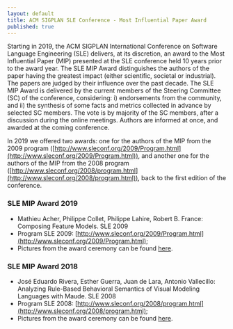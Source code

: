 ```yaml
---
layout: default
title: ACM SIGPLAN SLE Conference - Most Influential Paper Award
published: true
---
```



Starting in 2019, the ACM SIGPLAN International Conference on Software Language Engineering (SLE) delivers, at its discretion, an award to the Most Influential Paper (MIP) presented at the SLE conference held 10 years prior to the award year. The SLE MIP Award distinguishes the authors of the paper having the greatest impact (either scientific, societal or industrial). The papers are judged by their influence over the past decade. The SLE MIP Award is delivered by the current members of the Steering Committee (SC) of the conference, considering: i) endorsements from the community, and ii) the synthesis of some facts and metrics collected in advance by selected SC members. The vote is by majority of the SC members, after a discussion during the online meetings. Authors are informed at once, and awarded at the coming conference.  

In 2019 we offered two awards: one for the authors of the MIP from the 2009 program ([http://www.sleconf.org/2009/Program.html](http://www.sleconf.org/2009/Program.html)), and another one for the authors of the MIP from the 2008 program ([http://www.sleconf.org/2008/program.html](http://www.sleconf.org/2008/program.html)), back to the first edition of the conference.

### SLE MIP Award 2019

- Mathieu Acher, Philippe Collet, Philippe Lahire, Robert B. France: Composing Feature Models. SLE 2009
- Program SLE 2009: [http://www.sleconf.org/2009/Program.html](http://www.sleconf.org/2009/Program.html); 
- Pictures from the award ceremony can be found [here](http://bit.ly/sle19-photos).


### SLE MIP Award 2018

- José Eduardo Rivera, Esther Guerra, Juan de Lara, Antonio Vallecillo: Analyzing Rule-Based Behavioral Semantics of Visual Modeling Languages with Maude. SLE 2008
- Program SLE 2008: [http://www.sleconf.org/2008/program.html](http://www.sleconf.org/2008/program.html); 
- Pictures from the award ceremony can be found [here](http://bit.ly/sle19-photos).
